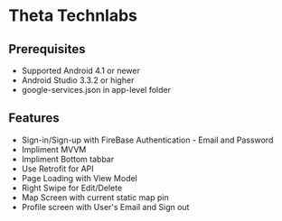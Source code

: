 # Theta Technlabs


## Prerequisites
* Supported Android 4.1 or newer
* Android Studio 3.3.2 or higher
* google-services.json in app-level folder

## Features
* Sign-in/Sign-up with FireBase Authentication - Email and Password
* Impliment MVVM
* Impliment Bottom tabbar
* Use Retrofit for API
* Page Loading with View Model
* Right Swipe for Edit/Delete
* Map Screen with current static map pin
* Profile screen with User's Email and Sign out



